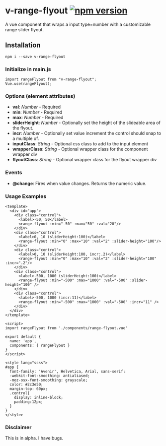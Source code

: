 # v-range-flyout [![npm version](https://badge.fury.io/js/v-range-slider.svg)](https://badge.fury.io/js/v-range-slider)
A vue component that wraps a input type=number with a customizable range slider flyout.


## Installation
    npm i --save v-range-flyout

### Initialize in main.js
    import rangeFlyout from "v-range-flyout";
    Vue.use(rangeFlyout);
    
### Options (element attributes)
- **val**: _Number_ - Required
- **min**: _Number_ - Required
- **max**: _Number_ - Required
- **sliderHeight**: _Number_ - Optionally set the height of the slideable area of the flyout.
- **incr**: _Number_ - Optionally set value increment the control should snap to a multiple of.
- **inputClass**: _String_ - Optional css class to add to the input element
- **wrapperClass**: _String_ - Optional wrapper class for the component wrapper div
- **flyoutClass**: _String_ - Optional wrapper class for the flyout wrapper div

### Events
- **@change**: Fires when value changes. Returns the numeric value.

### Usage Examples
    
    <template>
      <div id="app">
        <div class="control">
          <label>-50, 50</label>
          <range-flyout :min="-50" :max="50" :val="20"/>
        </div>
        <div class="control">
          <label>0, 10 (sliderHeight:100)</label>
          <range-flyout :min="0" :max="10" :val="2" :slider-height="100"/>
        </div>
        <div class="control">
          <label>0, 10 (sliderHeight:100, incr:.2)</label>
          <range-flyout :min="0" :max="10" :val="2" :slider-height="100" :incr=".2"/>
        </div>
        <div class="control">
          <label>-500, 1000 (sliderHeight:100)</label>
          <range-flyout :min="-500" :max="1000" :val="-500" :slider-height="100" />
        </div>
        <div class="control">
          <label>-500, 1000 (incr:11)</label>
          <range-flyout :min="-500" :max="1000" :val="-500" :incr="11" />
        </div>
      </div>
    </template>
    
    <script>
    import rangeFlyout from './components/range-flyout.vue'
    
    export default {
      name: 'app',
      components: { rangeFlyout }
    }
    </script>
    
    <style lang="scss">
    #app {
      font-family: 'Avenir', Helvetica, Arial, sans-serif;
      -webkit-font-smoothing: antialiased;
      -moz-osx-font-smoothing: grayscale;
      color: #2c3e50;
      margin-top: 60px;
      .control{
        display: inline-block;
        padding:12px;
      }
    }
    </style>

### Disclaimer
This is in alpha. I have bugs. 